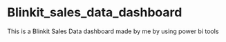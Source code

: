 # Blinkit_sales_data_dashboard
This is a Blinkit Sales Data dashboard made by me by using power bi tools

